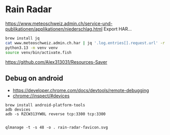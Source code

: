 # Rain Radar

<https://www.meteoschweiz.admin.ch/service-und-publikationen/applikationen/niederschlag.html>
Export HAR...

```sh
brew install jq
cat www.meteoschweiz.admin.ch.har | jq '.log.entries[].request.url' -r | grep '.json' > meteosuisse-urls.log
python3.13 -m venv venv
source venv/bin/activate.fish
```

<https://github.com/Alex313031/Resources-Saver>

## Debug on android

- <https://developer.chrome.com/docs/devtools/remote-debugging>
- <chrome://inspect/#devices>

```
brew install android-platform-tools
adb devices
adb -s RZCW313YW0L reverse tcp:3300 tcp:3300


qlmanage -t -s 48 -o . rain-radar-favicon.svg
```